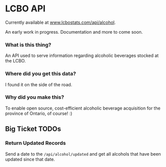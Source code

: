 # LCBO API

Currently available at www.lcbostats.com/api/alcohol.

An early work in progress. Documentation and more to come soon.

### What is this thing?

An API used to serve information regarding alcoholic beverages stocked at the LCBO.

### Where did you get this data?

I found it on the side of the road.

### Why did you make this?

To enable open source, cost-efficient alcoholic beverage acquisition for the province of
Ontario, of course! :)


## Big Ticket TODOs

### Return Updated Records

Send a date to the `/api/alcohol/updated` and get all alcohols that have been updated since that date.

